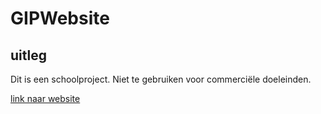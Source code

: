 # GIPWebsite

## uitleg

Dit is een schoolproject. Niet te gebruiken voor commerciële doeleinden.

[link naar website](https://berta-immalle.github.io/GIPWebsite/)